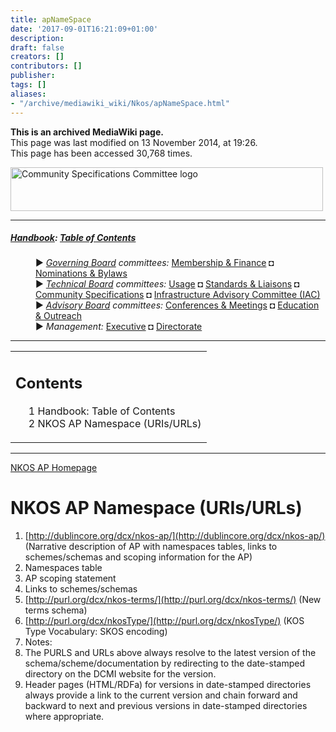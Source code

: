 ```yaml
---
title: apNameSpace
date: '2017-09-01T16:21:09+01:00'
description: 
draft: false
creators: []
contributors: []
publisher: 
tags: []
aliases:
- "/archive/mediawiki_wiki/Nkos/apNameSpace.html"
---
```


 **This is an archived MediaWiki page.**  
This page was last modified on 13 November 2014, at 19:26.  
This page has been accessed 30,768 times.

[<img alt="Community Specifications Committee logo" src="/archive/mediawiki_wiki/images/Specifications_logo.png" width="500" height="70">](/archive/mediawiki_wiki/images/Specifications_logo.png "Community Specifications Committee logo")

* * *

##### [Handbook](/archive/mediawiki_wiki/DCMI_Handbook "DCMI Handbook"): [Table of Contents](/archive/mediawiki_wiki/DCMI_Handbook/ "DCMI Handbook") 
<dl>
<dd> ► <i><a href="/archive/mediawiki_wiki/DCMI_Governing_Board" title="DCMI Governing Board">Governing Board</a> committees:</i> <a href="/archive/mediawiki_wiki/DCMI_Governing_Board/finance" title="DCMI Governing Board/finance">Membership &amp; Finance</a> ◘ <a href="/archive/mediawiki_wiki/DCMI_Governing_Board/nominations" title="DCMI Governing Board/nominations">Nominations &amp; Bylaws</a> 
</dd>
<dd> ► <i><a href="/archive/mediawiki_wiki/DCMI_Technical_Board" title="DCMI Technical Board">Technical Board</a> committees:</i> <a href="/archive/mediawiki_wiki/DCMI_Technical_Board/usage" title="DCMI Technical Board/usage">Usage</a> ◘ <a href="/archive/mediawiki_wiki/DCMI_Technical_Board/standards" title="DCMI Technical Board/standards">Standards &amp; Liaisons</a> ◘ <a href="/archive/mediawiki_wiki/DCMI_Technical_Board/specifications" title="DCMI Technical Board/specifications">Community Specifications</a> ◘ <a href="/archive/mediawiki_wiki/DCMI_Technical_Board/infrastructure" title="DCMI Technical Board/infrastructure">Infrastructure Advisory Committee (IAC)</a>
</dd>
<dd> ► <i><a href="/archive/mediawiki_wiki/DCMI_Advisory_Board" title="DCMI Advisory Board">Advisory Board</a> committees:</i> <a href="/archive/mediawiki_wiki/DCMI_Advisory_Board/meetings" title="DCMI Advisory Board/meetings">Conferences &amp; Meetings</a> ◘ <a href="/archive/mediawiki_wiki/DCMI_Advisory_Board/documentation" title="DCMI Advisory Board/documentation">Education &amp; Outreach</a>
</dd>
<dd> ► <i>Management:</i> <a href="/archive/mediawiki_wiki/Exec_Committee" title="Exec Committee">Executive</a> ◘ <a href="/archive/mediawiki_wiki/Exec_Committee/directorate" title="Exec Committee/directorate">Directorate</a>
</dd>
</dl>

* * *

<table id="toc" class="toc">
  <tr>
    <td>
      <div id="toctitle">
        <h2>Contents</h2>
      </div>
      <ul>
        <li class="toclevel-1"><a href="#Handbook:_Table_of_Contents"><span class="tocnumber">1</span> <span class="toctext">Handbook: Table of Contents</span></a></li>
        <li class="toclevel-1 tocsection-1"><a href="#NKOS_AP_Namespace_.28URIs.2FURLs.29"><span class="tocnumber">2</span> <span class="toctext">NKOS AP Namespace (URIs/URLs)</span></a></li>
      </ul>
    </td>
  </tr>
</table>


* * *

[NKOS AP Homepage](/archive/mediawiki_wiki/DCMI_Technical_Board/specifications/nkos "DCMI Technical Board/specifications/nkos")

# NKOS AP Namespace (URIs/URLs) 

1. [http://dublincore.org/dcx/nkos-ap/](http://dublincore.org/dcx/nkos-ap/) (Narrative description of AP with namespaces tables, links to schemes/schemas and scoping information for the AP)
  1. Namespaces table
  2. AP scoping statement
  3. Links to schemes/schemas
2. [http://purl.org/dcx/nkos-terms/](http://purl.org/dcx/nkos-terms/) (New terms schema)
3. [http://purl.org/dcx/nkosType/](http://purl.org/dcx/nkosType/) (KOS Type Vocabulary: SKOS encoding)
4. Notes: 
  1. The PURLS and URLs above always resolve to the latest version of the schema/scheme/documentation by redirecting to the date-stamped directory on the DCMI website for the version.
  2. Header pages (HTML/RDFa) for versions in date-stamped directories always provide a link to the current version and chain forward and backward to next and previous versions in date-stamped directories where appropriate.

